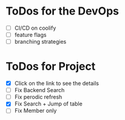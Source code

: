 # ToDos for the DevOps
- [ ] CI/CD on coolify
- [ ] feature flags
- [ ] branching strategies

# ToDos for Project
- [x] Click on the link to see the details
- [ ] Fix Backend Search
- [ ] Fix perodic refresh
- [x] Fix Search + Jump of table
- [ ] Fix Member only
